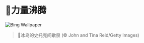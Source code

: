 # 🔖力量沸腾

![Bing Wallpaper](https://www.bing.com/th?id=OHR.IcelandGeyser_ZH-CN2136665867_1920x1080.jpg&rf=LaDigue_1920x1080.jpg&pid=hp)

> 📝冰岛的史托克间歇泉 (© John and Tina Reid/Getty Images)
